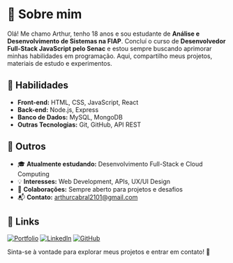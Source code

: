 # 🌠 Sobre mim
Olá! Me chamo Arthur, tenho 18 anos e sou estudante de **Análise e Desenvolvimento de Sistemas na FIAP**. Concluí o curso de **Desenvolvedor Full-Stack JavaScript pelo Senac** e estou sempre buscando aprimorar minhas habilidades em programação. Aqui, compartilho meus projetos, materiais de estudo e experimentos.

## 🌟 Habilidades
- **Front-end:** HTML, CSS, JavaScript, React
- **Back-end:** Node.js, Express
- **Banco de Dados:** MySQL, MongoDB
- **Outras Tecnologias:** Git, GitHub, API REST

## 🌙 Outros
- 🎓 **Atualmente estudando:** Desenvolvimento Full-Stack e Cloud Computing
- 💡 **Interesses:** Web Development, APIs, UX/UI Design
- 🤝 **Colaborações:** Sempre aberto para projetos e desafios
- 📬 **Contato:** arthurcabral2101@gmail.com

## 🔗 Links
[![Portfolio](https://img.shields.io/badge/Portfolio-000?style=for-the-badge&logo=ko-fi&logoColor=white)](#)
[![LinkedIn](https://img.shields.io/badge/LinkedIn-0A66C2?style=for-the-badge&logo=linkedin&logoColor=white)](https://www.linkedin.com/in/arthur-cabral-424b75308/)
[![GitHub](https://img.shields.io/badge/GitHub-181717?style=for-the-badge&logo=github&logoColor=white)]([https://github.com/seu-usuario](https://github.com/arth2101pv))

Sinta-se à vontade para explorar meus projetos e entrar em contato! 🚀
